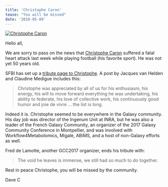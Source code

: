 ```yaml
---
title: 'Christophe Caron'
tease: "You will be missed"
date: '2018-05-09'
---
```

[<img class="pull-right" src="/src/news/2018-05-caron/christophe-caron.jpg" alt="Christophe Caron" />](https://www.sfbi.fr/content/d%C3%A9c%C3%A8s-de-christophe-caron)

Hello all,

We are sorry to pass on the news that [Christophe Caron](https://www.sfbi.fr/content/d%C3%A9c%C3%A8s-de-christophe-caron) suffered a fatal heart attack last week while playing football (his favorite sport). He was not yet 50 years old.

SFBI has set up a [tribute page to Christophe](https://www.sfbi.fr/content/d%C3%A9c%C3%A8s-de-christophe-caron).  A post by Jacques van Helden and Claudine Medigue includes this:

<blockquote>
Christophe was appreciated by all of us for his enthusiasm, his energy, his will to move forward everything he was undertaking, his ability to federate, his love of collective work, his continuously good humor and joie de vivre ... the list is long.
</blockquote>

Indeed it is. Christophe seemed to be everywhere in the Galaxy community.  His day job was director of the Ingenum Unit at INRA, but he was also a leader of the French Galaxy Community, an organizer of the 2017 Galaxy Community Conference in Montpellier, and was involved with Workflow4Metabolomics, Migale, ABiMS, and a host of non-Galaxy efforts as well.

Fred de Lamotte, another GCC2017 organizer, ends his tribute with:

<blockquote>
The void he leaves is immense, we still had so much to do together.
</blockquote>

Rest in peace Christophe, you will be missed by the community.

Dave C

